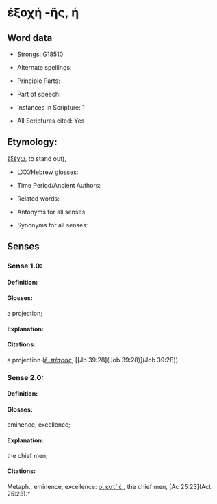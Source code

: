 # ἐξοχή -ῆς, ἡ

<!-- Status: S2=NeedsEdits -->
<!-- Lexica used for edits:   -->

## Word data

* Strongs: G18510

* Alternate spellings:



* Principle Parts: 


* Part of speech: 


* Instances in Scripture: 1

* All Scriptures cited: Yes

## Etymology: 

[ἐξέχω](), to stand out), 

* LXX/Hebrew glosses: 


* Time Period/Ancient Authors: 


* Related words: 

* Antonyms for all senses

* Synonyms for all senses: 


## Senses 


### Sense  1.0: 

#### Definition: 

#### Glosses: 

a projection; 

#### Explanation: 


#### Citations: 

a projection ([ἐ. πέτρας](), [[Jb 39:28](Job 39:28)](Job 39:28)). 

### Sense  2.0: 

#### Definition: 

#### Glosses: 

eminence, excellence; 

#### Explanation: 

the chief men; 

#### Citations: 

Metaph., eminence, excellence: [οἱ κατ’ ἐ.](), the chief men, [Ac 25:23](Act 25:23).†
